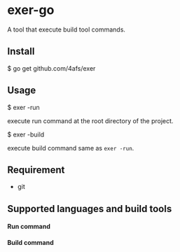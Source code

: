 # exer-go

A tool that execute build tool commands.

## Install
  $ go get github.com/4afs/exer

## Usage

  $ exer -run

execute run command at the root directory of the project.

  $ exer -build

execute build command same as `exer -run`.

## Requirement
- git

## Supported languages and build tools

#### Run command

#### Build command

